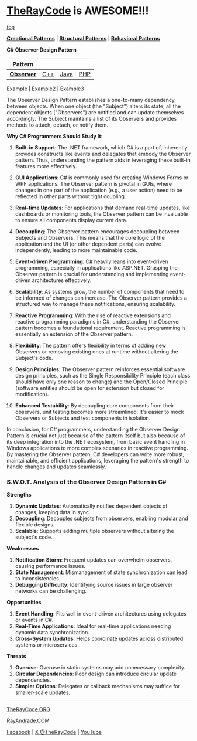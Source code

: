 # [TheRayCode](../../../README.md) is AWESOME!!!

[top](../README.md)

**[Creational Patterns](../../Creational/README.md)** | **[Structural Patterns](../../Structural/README.md)** | **[Behavioral Patterns](../README.md)**

**C# Observer Design Pattern**

|Pattern|   |   |   |
|---|---|---|---|
| [**Observer**](README.md) | [C++](../../../CPP/Behavioral/Observer/README.md) | [Java](../../../Java/Behavioral/Observer/README.md) | [PHP](../../../PHP/Behavioral/Observer/README.md) |

[Example](Example/README.md) | [Example2](Example2/README.md) | [Example3](Example3/README.md)

The Observer Design Pattern establishes a one-to-many dependency between objects. When one object (the "Subject") alters its state, all the dependent objects ("Observers") are notified and can update themselves accordingly. The Subject maintains a list of its Observers and provides methods to attach, detach, or notify them.

**Why C# Programmers Should Study It**:

1. **Built-in Support**: The .NET framework, which C# is a part of, inherently provides constructs like events and delegates that embody the Observer pattern. Thus, understanding the pattern aids in leveraging these built-in features more effectively.

2. **GUI Applications**: C# is commonly used for creating Windows Forms or WPF applications. The Observer pattern is pivotal in GUIs, where changes in one part of the application (e.g., a user action) need to be reflected in other parts without tight coupling.

3. **Real-time Updates**: For applications that demand real-time updates, like dashboards or monitoring tools, the Observer pattern can be invaluable to ensure all components display current data.

4. **Decoupling**: The Observer pattern encourages decoupling between Subjects and Observers. This means that the core logic of the application and the UI (or other dependent parts) can evolve independently, leading to more maintainable code.

5. **Event-driven Programming**: C# heavily leans into event-driven programming, especially in applications like ASP.NET. Grasping the Observer pattern is crucial for understanding and implementing event-driven architectures effectively.

6. **Scalability**: As systems grow, the number of components that need to be informed of changes can increase. The Observer pattern provides a structured way to manage these notifications, ensuring scalability.

7. **Reactive Programming**: With the rise of reactive extensions and reactive programming paradigms in C#, understanding the Observer pattern becomes a foundational requirement. Reactive programming is essentially an extension of the Observer pattern.

8. **Flexibility**: The pattern offers flexibility in terms of adding new Observers or removing existing ones at runtime without altering the Subject's code.

9. **Design Principles**: The Observer pattern reinforces essential software design principles, such as the Single Responsibility Principle (each class should have only one reason to change) and the Open/Closed Principle (software entities should be open for extension but closed for modification).

10. **Enhanced Testability**: By decoupling core components from their observers, unit testing becomes more streamlined. It's easier to mock Observers or Subjects and test components in isolation.

In conclusion, for C# programmers, understanding the Observer Design Pattern is crucial not just because of the pattern itself but also because of its deep integration into the .NET ecosystem, from basic event handling in Windows applications to more complex scenarios in reactive programming. By mastering the Observer pattern, C# developers can write more robust, maintainable, and efficient applications, leveraging the pattern's strength to handle changes and updates seamlessly.


### **S.W.O.T. Analysis of the Observer Design Pattern in C#**

**Strengths**  
1. **Dynamic Updates**: Automatically notifies dependent objects of changes, keeping data in sync.  
2. **Decoupling**: Decouples subjects from observers, enabling modular and flexible designs.  
3. **Scalable**: Supports adding multiple observers without altering the subject's code.

**Weaknesses**  
1. **Notification Storm**: Frequent updates can overwhelm observers, causing performance issues.  
2. **State Management**: Mismanagement of state synchronization can lead to inconsistencies.  
3. **Debugging Difficulty**: Identifying source issues in large observer networks can be challenging.

**Opportunities**  
1. **Event Handling**: Fits well in event-driven architectures using delegates or events in C#.  
2. **Real-Time Applications**: Ideal for real-time applications needing dynamic data synchronization.  
3. **Cross-System Updates**: Helps coordinate updates across distributed systems or microservices.

**Threats**  
1. **Overuse**: Overuse in static systems may add unnecessary complexity.  
2. **Circular Dependencies**: Poor design can introduce circular update dependencies.  
3. **Simpler Options**: Delegates or callback mechanisms may suffice for smaller-scale updates.

---

[TheRayCode.ORG](https://www.TheRayCode.org)

[RayAndrade.COM](https://www.RayAndrade.com)

[Facebook](https://www.facebook.com/TheRayCode/) | [X @TheRayCode](https://www.x.com/TheRayCode/) | [YouTube](https://www.youtube.com/TheRayCode/)
                                                                     
